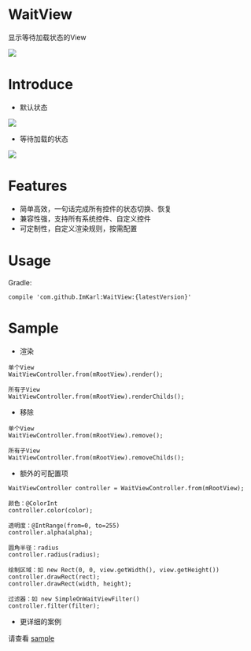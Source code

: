 # WaitView
显示等待加载状态的View

[![](https://jitpack.io/v/imkarl/WaitView.svg)](https://jitpack.io/#imkarl/WaitView)


# Introduce

- 默认状态

![](https://github.com/ImKarl/WaitView/blob/master/captures/layout_default.png)

- 等待加载的状态

![](https://github.com/ImKarl/WaitView/blob/master/captures/layout_waitview.png)


# Features

- 简单高效，一句话完成所有控件的状态切换、恢复
- 兼容性强，支持所有系统控件、自定义控件
- 可定制性，自定义渲染规则，按需配置


# Usage

Gradle:

```
compile 'com.github.ImKarl:WaitView:{latestVersion}'
```


# Sample

- 渲染

```
单个View
WaitViewController.from(mRootView).render();

所有子View
WaitViewController.from(mRootView).renderChilds();
```


- 移除

```
单个View
WaitViewController.from(mRootView).remove();

所有子View
WaitViewController.from(mRootView).removeChilds();
```


- 额外的可配置项

```
WaitViewController controller = WaitViewController.from(mRootView);

颜色：@ColorInt
controller.color(color);

透明度：@IntRange(from=0, to=255)
controller.alpha(alpha);

圆角半径：radius
controller.radius(radius);

绘制区域：如 new Rect(0, 0, view.getWidth(), view.getHeight())
controller.drawRect(rect);
controller.drawRect(width, height);

过滤器：如 new SimpleOnWaitViewFilter()
controller.filter(filter);
```


- 更详细的案例

请查看 [sample](https://github.com/ImKarl/WaitView/blob/master/library/src/java/cn/imkarl/waitview/sample/MainActivity.java)
